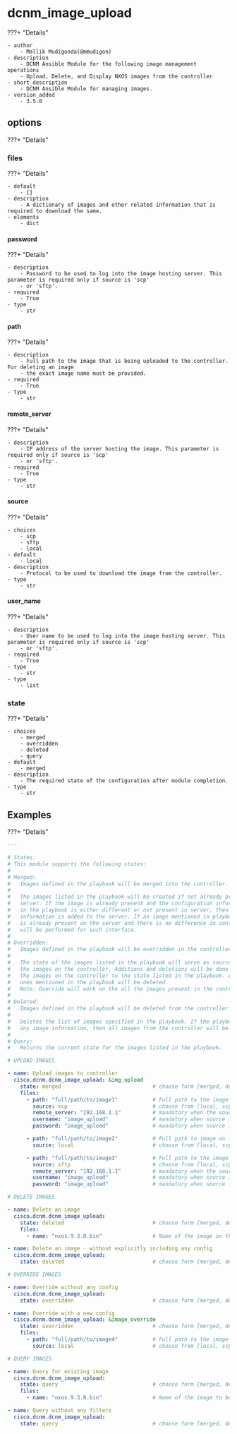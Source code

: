 # dcnm_image_upload

???+ "Details"

    - author
        - Mallik Mudigonda(@mmudigon)
    - description
        - DCNM Ansible Module for the following image management operations 
        - Upload, Delete, and Display NXOS images from the controller
    - short_description
        - DCNM Ansible Module for managing images.
    - version_added
        - 3.5.0


## options

???+ "Details"


### files

???+ "Details"

    - default
        - []
    - description
        - A dictionary of images and other related information that is required to download the same.
    - elements
        - dict

#### password

???+ "Details"

    - description
        - Password to be used to log into the image hosting server. This parameter is required only if source is 'scp' 
        - or 'sftp'.
    - required
        - True
    - type
        - str

#### path

???+ "Details"

    - description
        - Full path to the image that is being uploaded to the controller. For deleting an image 
        - the exact image name must be provided.
    - required
        - True
    - type
        - str

#### remote_server

???+ "Details"

    - description
        - IP address of the server hosting the image. This parameter is required only if source is 'scp' 
        - or 'sftp'.
    - required
        - True
    - type
        - str

#### source

???+ "Details"

    - choices
        - scp
        - sftp
        - local
    - default
        - local
    - description
        - Protocol to be used to download the image from the controller.
    - type
        - str

#### user_name

???+ "Details"

    - description
        - User name to be used to log into the image hosting server. This parameter is required only if source is 'scp' 
        - or 'sftp'.
    - required
        - True
    - type
        - str
    - type
        - list

### state

???+ "Details"

    - choices
        - merged
        - overridden
        - deleted
        - query
    - default
        - merged
    - description
        - The required state of the configuration after module completion.
    - type
        - str

## Examples

???+ "Details"

``` yaml
---

# States:
# This module supports the following states:
#
# Merged:
#   Images defined in the playbook will be merged into the controller.
#
#   The images listed in the playbook will be created if not already present on the server
#   server. If the image is already present and the configuration information included
#   in the playbook is either different or not present in server, then the corresponding
#   information is added to the server. If an image mentioned in playbook
#   is already present on the server and there is no difference in configuration, no operation
#   will be performed for such interface.
#
# Overridden:
#   Images defined in the playbook will be overridden in the controller.
#
#   The state of the images listed in the playbook will serve as source of truth for all
#   the images on the controller. Additions and deletions will be done to bring
#   the images on the controller to the state listed in the playbook. All images other than the
#   ones mentioned in the playbook will be deleted.
#   Note: Override will work on the all the images present in the controller.
#
# Deleted:
#   Images defined in the playbook will be deleted from the controller.
#
#   Deletes the list of images specified in the playbook. If the playbook does not include
#   any image information, then all images from the controller will be deleted.
#
# Query:
#   Returns the current state for the images listed in the playbook.

# UPLOAD IMAGES

- name: Upload images to controller
  cisco.dcnm.dcnm_image_upload: &img_upload
    state: merged                             # choose form [merged, deleted, overridden, query], default is merged
    files:
      - path: "full/path/to/image1"           # Full path to the image on the server
        source: scp                           # choose from [local, scp, sftp], default is local
        remote_server: "192.168.1.1"          # mandatory when the source is scp or sftp
        username: "image_upload"              # mandatory when source is scp or sftp
        password: "image_upload"              # mandatory when source is scp or sftp

      - path: "full/path/to/image2"           # Full path to image on local host
        source: local                         # choose from [local, scp, sftp], default is local

      - path: "full/path/to/image3"           # Full path to the image on the server
        source: sftp                          # choose from [local, scp, sftp], default is local
        remote_server: "192.168.1.1"          # mandatory when the source is scp or sftp
        username: "image_upload"              # mandatory when source is scp or sftp
        password: "image_upload"              # mandatory when source is scp or sftp

# DELETE IMAGES

- name: Delete an image
  cisco.dcnm.dcnm_image_upload:
    state: deleted                            # choose form [merged, deleted, overridden, query], default is merged
    files:
      - name: "nxos.9.3.8.bin"                # Name of the image on the controller

- name: Delete an image - without explicitly including any config
  cisco.dcnm.dcnm_image_upload:
    state: deleted                            # choose form [merged, deleted, overridden, query], default is merged

# OVERRIDE IMAGES

- name: Override without any config
  cisco.dcnm.dcnm_image_upload:
    state: overridden                         # choose form [merged, deleted, overridden, query], default is merged

- name: Override with a new config
  cisco.dcnm.dcnm_image_upload: &image_override
    state: overridden                         # choose form [merged, deleted, overridden, query], default is merged
    files:
      - path: "full/path/to/image4"           # Full path to the image on local server
        source: local                         # choose from [local, scp, sftp], default is local

# QUERY IMAGES

- name: Query for existing image
  cisco.dcnm.dcnm_image_upload:
    state: query                              # choose form [merged, deleted, overridden, query], default is merged
    files:
      - name: "nxos.9.3.8.bin"                # Name of the image to be used to filter the output

- name: Query without any filters
  cisco.dcnm.dcnm_image_upload:
    state: query                              # choose form [merged, deleted, overridden, query], default is merged
```

